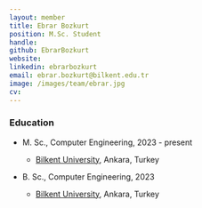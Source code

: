 ```yaml
---
layout: member
title: Ebrar Bozkurt
position: M.Sc. Student
handle: 
github: EbrarBozkurt
website: 
linkedin: ebrarbozkurt
email: ebrar.bozkurt@bilkent.edu.tr
image: /images/team/ebrar.jpg
cv: 
---
```



### Education

- M. Sc., Computer Engineering, 2023 - present
  - [Bilkent University](http://www.cs.bilkent.edu.tr/), Ankara, Turkey

- B. Sc., Computer Engineering, 2023
  - [Bilkent University](http://www.cs.bilkent.edu.tr/), Ankara, Turkey
